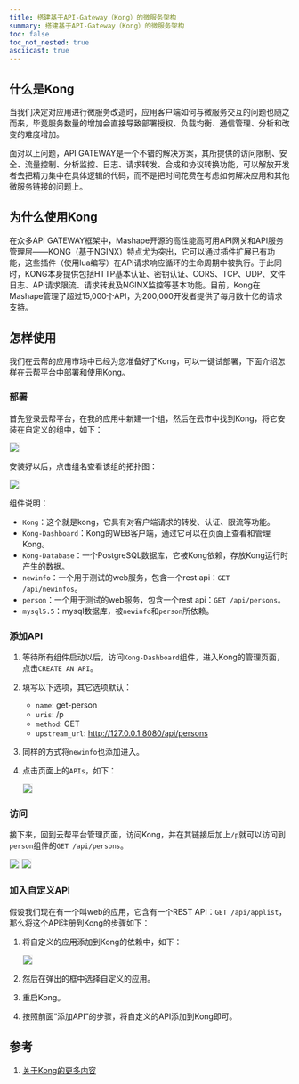 ```yaml
---
title: 搭建基于API-Gateway（Kong）的微服务架构
summary: 搭建基于API-Gateway（Kong）的微服务架构
toc: false
toc_not_nested: true
asciicast: true
---
```


<div id="toc"></div>

## 什么是Kong
当我们决定对应用进行微服务改造时，应用客户端如何与微服务交互的问题也随之而来，毕竟服务数量的增加会直接导致部署授权、负载均衡、通信管理、分析和改变的难度增加。

面对以上问题，API GATEWAY是一个不错的解决方案，其所提供的访问限制、安全、流量控制、分析监控、日志、请求转发、合成和协议转换功能，可以解放开发者去把精力集中在具体逻辑的代码，而不是把时间花费在考虑如何解决应用和其他微服务链接的问题上。

## 为什么使用Kong
在众多API GATEWAY框架中，Mashape开源的高性能高可用API网关和API服务管理层——KONG（基于NGINX）特点尤为突出，它可以通过插件扩展已有功能，这些插件（使用lua编写）在API请求响应循环的生命周期中被执行。于此同时，KONG本身提供包括HTTP基本认证、密钥认证、CORS、TCP、UDP、文件日志、API请求限流、请求转发及NGINX监控等基本功能。目前，Kong在Mashape管理了超过15,000个API，为200,000开发者提供了每月数十亿的请求支持。

## 怎样使用
我们在云帮的应用市场中已经为您准备好了Kong，可以一键试部署，下面介绍怎样在云帮平台中部署和使用Kong。

### 部署
首先登录云帮平台，在我的应用中新建一个组，然后在云市中找到Kong，将它安装在自定义的组中，如下：

<img src="https://static.goodrain.com/images/docs/3.6/basic-operation/advanced-operation/install-kong.png" style="border:1px solid #eee;max-width:100%" />

安装好以后，点击组名查看该组的拓扑图：

<img src="https://static.goodrain.com/images/docs/3.6/basic-operation/advanced-operation/installed-kong.png" style="border:1px solid #eee;max-width:100%" />

组件说明：
* `Kong`：这个就是kong，它具有对客户端请求的转发、认证、限流等功能。
* `Kong-Dashboard`：Kong的WEB客户端，通过它可以在页面上查看和管理Kong。
* `Kong-Database`：一个PostgreSQL数据库，它被Kong依赖，存放Kong运行时产生的数据。
* `newinfo`：一个用于测试的web服务，包含一个rest api：`GET /api/newinfos`。
* `person`：一个用于测试的web服务，包含一个rest api：`GET /api/persons`。
* `mysql5.5`：mysql数据库，被`newinfo`和`person`所依赖。

### 添加API
1. 等待所有组件启动以后，访问`Kong-Dashboard`组件，进入Kong的管理页面，点击`CREATE AN API`。
1. 填写以下选项，其它选项默认：
   * `name`: get-person
   * `uris`: /p
   * `method`: GET
   * `upstream_url`: http://127.0.0.1:8080/api/persons
1. 同样的方式将`newinfo`也添加进入。
1. 点击页面上的`APIs`，如下：
    
    <img src="https://static.goodrain.com/images/docs/3.6/basic-operation/advanced-operation/apis-kong.png" style="border:1px solid #eee;max-width:100%" />

### 访问
接下来，回到云帮平台管理页面，访问Kong，并在其链接后加上`/p`就可以访问到`person`组件的`GET /api/persons`。

<img src="https://static.goodrain.com/images/docs/3.6/basic-operation/advanced-operation/access-kong.png" style="border:1px solid #eee;max-width:100%" />

<img src="https://static.goodrain.com/images/docs/3.6/basic-operation/advanced-operation/accessed-api.png" style="border:1px solid #eee;max-width:100%" />

### 加入自定义API
假设我们现在有一个叫web的应用，它含有一个REST API：`GET /api/applist`，那么将这个API注册到Kong的步骤如下：

1. 将自定义的应用添加到Kong的依赖中，如下：
    
    <img src="https://static.goodrain.com/images/docs/3.6/basic-operation/advanced-operation/add-dps.png" style="border:1px solid #eee;max-width:100%" />
1. 然后在弹出的框中选择自定义的应用。
1. 重启Kong。
1. 按照前面“添加API”的步骤，将自定义的API添加到Kong即可。

## 参考
1. [关于Kong的更多内容](https://github.com/cloudframeworks-apigateway/user-guide-apigateway)